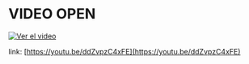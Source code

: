 # VIDEO OPEN



[![Ver el video](https://img.youtube.com/vi/ddZvpzC4xFE/0.jpg)](https://youtu.be/ddZvpzC4xFE)

link:
[https://youtu.be/ddZvpzC4xFE](https://youtu.be/ddZvpzC4xFE)

